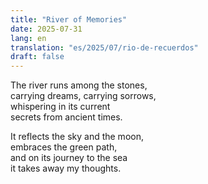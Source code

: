 ```yaml
---
title: "River of Memories"
date: 2025-07-31
lang: en
translation: "es/2025/07/rio-de-recuerdos"
draft: false
---
```


The river runs among the stones,  
carrying dreams, carrying sorrows,  
whispering in its current  
secrets from ancient times.

It reflects the sky and the moon,  
embraces the green path,  
and on its journey to the sea  
it takes away my thoughts.
